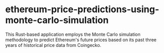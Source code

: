 # ethereum-price-predictions-using-monte-carlo-simulation
This Rust-based application employs the Monte Carlo simulation methodology to predict Ethereum's future prices based on its past three years of historical price data from Coingecko.
